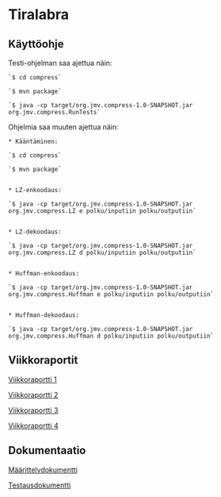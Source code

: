 # Tiralabra

## Käyttöohje

Testi-ohjelman saa ajettua näin:

    `$ cd compress`

    `$ mvn package`

    `$ java -cp target/org.jmv.compress-1.0-SNAPSHOT.jar org.jmv.compress.RunTests`


Ohjelmia saa muuten ajettua näin:

    * Kääntäminen:

	`$ cd compress`

	`$ mvn package`


    * LZ-enkoodaus:

	`$ java -cp target/org.jmv.compress-1.0-SNAPSHOT.jar org.jmv.compress.LZ e polku/inputiin polku/outputiin`


    * LZ-dekoodaus:

	`$ java -cp target/org.jmv.compress-1.0-SNAPSHOT.jar org.jmv.compress.LZ d polku/inputiin polku/outputiin`


    * Huffman-enkoodaus:

	`$ java -cp target/org.jmv.compress-1.0-SNAPSHOT.jar org.jmv.compress.Huffman e polku/inputiin polku/outputiin`


    * Huffman-dekoodaus:

	`$ java -cp target/org.jmv.compress-1.0-SNAPSHOT.jar org.jmv.compress.Huffman d polku/inputiin polku/outputiin`


## Viikkoraportit
[Viikkoraportti 1](https://github.com/iosfwd/tiralabra/blob/main/dokumentaatio/viikkoraportti1.md)

[Viikkoraportti 2](https://github.com/iosfwd/tiralabra/blob/main/dokumentaatio/viikkoraportti2.md)

[Viikkoraportti 3](https://github.com/iosfwd/tiralabra/blob/main/dokumentaatio/viikkoraportti3.md)

[Viikkoraportti 4](https://github.com/iosfwd/tiralabra/blob/main/dokumentaatio/viikkoraportti4.md)

## Dokumentaatio

[Määrittelydokumentti](https://github.com/iosfwd/tiralabra/blob/main/dokumentaatio/m%C3%A4%C3%A4rittelydokumentti.md)

[Testausdokumentti](https://github.com/iosfwd/tiralabra/blob/main/dokumentaatio/testausdokumentti.md)

